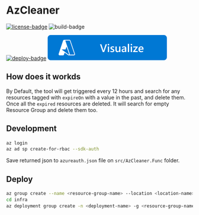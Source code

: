 # AzCleaner

[![license-badge]][license-link] ![build-badge]

[![deploy-badge]][deploy-link] [![visualize-badge]][visualize-link]

## How does it workds

By Default, the tool will get triggered every 12 hours and search for any resources tagged with `expireOn` with a value in the past, and delete them. Once all the `expired` resources are deleted. It will search for empty Resource Group and delete them too.

## Development

```sh
az login
az ad sp create-for-rbac --sdk-auth
```

Save returned json to `azureauth.json` file on `src/AzCleaner.Func` folder.

## Deploy

```sh
az group create --name <resource-group-name> --location <location-name>
cd infra
az deployment group create -n <deployment-name> -g <resource-group-name> -f azuredeploy.json
```

[license-badge]: <https://img.shields.io/github/license/alexkhil/az-cleaner>
[license-link]: <https://github.com/alexkhil/az-cleaner/blob/main/LICENSE>

[build-badge]: <https://img.shields.io/github/workflow/status/alexkhil/az-cleaner/Gated/main?label=main>

[deploy-badge]: <https://aka.ms/deploytoazurebutton>
[deploy-link]: <https://portal.azure.com/#create/Microsoft.Template/uri/https%3A%2F%2Fraw.githubusercontent.com%2Falexkhil%2Faz-cleaner%2Fmain%2Finfra%2Fazuredeploy.json>

[visualize-badge]: <https://raw.githubusercontent.com/Azure/azure-quickstart-templates/master/1-CONTRIBUTION-GUIDE/images/visualizebutton.svg?sanitize=true>
[visualize-link]: <http://armviz.io/#/?load=https%3A%2F%2Fraw.githubusercontent.com%2Falexkhil%2Faz-cleaner%2Fmain%2Finfra%2Fazuredeploy.json>
